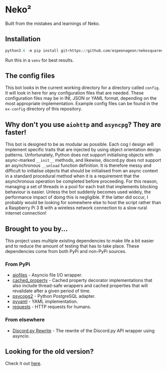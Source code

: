 # Neko²

Built from the mistakes and learnings of Neko.

## Installation

```python
python3.6 -m pip install git+https://github.com/espeonageon/nekosquared
```

Run this in a `venv` for best results.

## The config files

This bot looks in the current working directory for a directory called `config`.
It will look in here for any configuration files that are needed. These
configuration files may be in INI, JSON or YAML format, depending on the most
appropriate implementation. Example config files can be found in the `ex-config`
directory of this repository.

## Why don't you use `aiohttp` and `asyncpg`? They are faster!

This bot is designed to be as modular as possible. Each cog I design will
implement specific traits that are injected by using object orientation
design patterns. Unfortunately, Python does not support initialising objects
with async-marked `__init__` methods, and likewise, discord.py does not
support an asynchronous `__unload` function definition. It is therefore
messy and difficult to initialise objects that should be initialised from
an async context in a standard procedural method when it is a requirement
that the asynchronous operation be completed before proceeding. For this
reason, managing a set of threads in a pool for each trait that implements
blocking behaviour is easier. Unless the bot suddenly becomes used widely,
the performance impact of doing this is negligible. If the latter did
occur, I probably would be looking for somewhere else to host the script
rather than a Raspberry Pi 3 B with a wireless network connection to a
slow rural internet connection!

## Brought to you by...

This project uses multiple existing dependencies to make life a bit easier and
to reduce the amount of testing that has to take place. These dependencies
come from both PyPi and non-PyPi sources.

### From PyPi

- [aiofiles](https://pypi.python.org/pypi/aiofiles) - Asyncio file I/O wrapper.
- [cached_property](https://pypi.python.org/pypi/cached-property) - Cached
    property decorator implementations that also include thread-safe wrappers
    and cached properties that will revalidate after a given period of time.
- [psycopg2](https://pypi.python.org/pypi/psycopg2) - Python PostgreSQL adapter.
- [pyyaml](https://pypi.python.org/pypi/pyyaml) - YAML implementation.
- [requests](https://pypi.python.org/pypi/requests) - HTTP requests for humans.

### From elsewhere

- [Discord.py Rewrite](https://github.com/rapptz/discord.py/tree/rewrite) -
    The rewrite of the Discord.py API wrapper using asyncio.

## Looking for the old version?

Check it out [here](https://github.com/espeonageon/neko).
